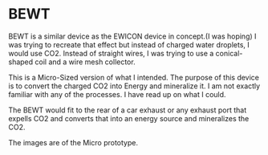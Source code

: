 # BEWT
BEWT is a similar device as the EWICON device in concept.(I was hoping)
I was trying to recreate that effect but instead of charged water droplets, I would use CO2.
Instead of straight wires, I was trying to use a conical-shaped coil and a wire mesh collector.

This is a Micro-Sized version of what I intended. The purpose of this device is to convert the charged CO2 into Energy and mineralize it. I am not exactly familiar with any of the processes. I have read up on what I could. 

The BEWT would fit to the rear of a car exhaust or any exhaust port that expells CO2 and converts that into an energy source and mineralizes the CO2. 

The images are of the Micro prototype.
